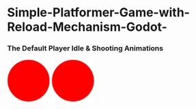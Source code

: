 # Simple-Platformer-Game-with-Reload-Mechanism-Godot-
<h3>The Default Player Idle & Shooting Animations</h3>
<img src="Screenshoots/Player.png" width="100" height ="100"> <img src="Screenshoots/firing.gif" width="100" height ="100">
<h2></h2>
